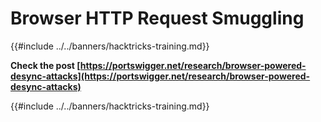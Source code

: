 # Browser HTTP Request Smuggling

{{#include ../../banners/hacktricks-training.md}}

**Check the post [https://portswigger.net/research/browser-powered-desync-attacks](https://portswigger.net/research/browser-powered-desync-attacks)**

{{#include ../../banners/hacktricks-training.md}}


